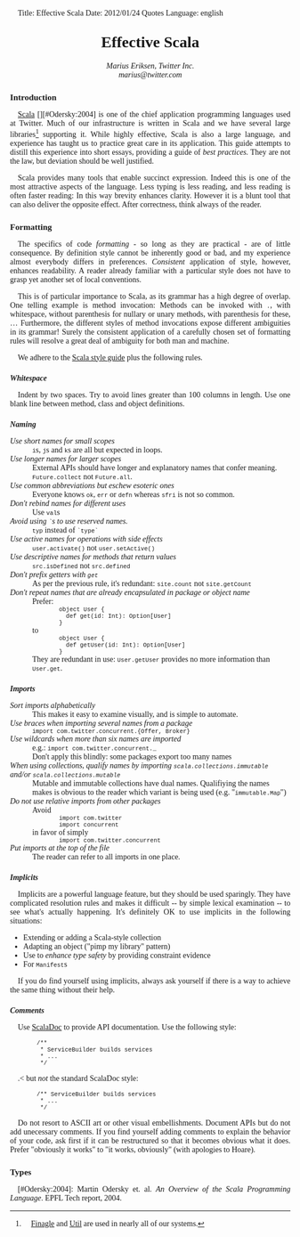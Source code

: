 Title:		Effective Scala
Date:	2012/01/24
Quotes Language: english

<style>
body {
	font-family: times, serif;
	margin: 0 1.0in 0 1.0in;
}


address {
	text-align: center;
}

.header {
	text-align: center;
	margin-top: 1em;
}

.rhs {
	text-align: left;
}

p {
	text-indent: 1em;
	text-align: justify;
}

.unind {
	text-indent: 0em;
}

code {
	font-family: Monaco, 'Courier New', 'DejaVu Sans Mono', 'Bitstream Vera Sans Mono', monospace;
	font-size: 0.75em;
}

h2 {
	font-weight: bold;
	font-size: 110%;
	margin-top: 1.5em;
	margin-bottom: 0.05in;
}

h3 {
	font-size: 100%;
	font-style: oblique;
	margin-top: 1.5em;
	margin-bottom: 0.05in;
}

pre {
	margin: 0 0.5in 0 0.5in;
}

dl.rules dt {
	font-style: oblique;
}

</style>

<link href="prettify.css" type="text/css" rel="stylesheet" />
<script type="text/javascript" src="prettify.js"></script>

<h1 class="header">Effective Scala</h1>
<address>Marius Eriksen, Twitter Inc.<br />marius@twitter.com</address>

## Introduction

[Scala] [][#Odersky:2004] is one of the chief application programming
languages used at Twitter. Much of our infrastructure is written in
Scala and we have several large libraries[^libs] supporting it. While
highly effective, Scala is also a large language, and experience has
taught us to practice great care in its application. This guide
attempts to distill this experience into short essays, providing a
guide of *best practices*. They are not the law, but deviation
should be well justified.

Scala provides many tools that enable succinct expression. Indeed this
is one of the most attractive aspects of the language. Less typing is
less reading, and less reading is often faster reading: In this way
brevity enhances clarity. However it is a blunt tool that can also
deliver the opposite effect. After correctness, think always of the
reader.

## Formatting

The specifics of code *formatting* - so long as they are practical -
are of little consequence. By definition style cannot be inherently
good or bad, and my experience almost everybody differs in
preferences. *Consistent* application of style, however, enhances
readability. A reader already familiar with a particular style does
not have to grasp yet another set of local conventions.

This is of particular importance to Scala, as its grammar has a high
degree of overlap. One telling example is method invocation: Methods
can be invoked with `.`, with whitespace, without parenthesis for
nullary or unary methods, with parenthesis for these, … Furthermore,
the different styles of method invocations expose different
ambiguities in its grammar! Surely the consistent application of a
carefully chosen set of formatting rules will resolve a great deal of
ambiguity for both man and machine.

We adhere to the [Scala style
guide](http://docs.scala-lang.org/style/) plus the following rules.

### Whitespace

Indent by two spaces. Try to avoid lines greater than 100 columns in
length. Use one blank line between method, class and object definitions.

### Naming

<dl class=rules>
<dt>Use short names for small scopes</dt>
<dd> <code>i</code>s, <code>j</code>s and <code>k</code>s are all but expected
in loops. </dd>
<dt>Use longer names for larger scopes</dt>
<dd>External APIs should have longer and explanatory names that confer meaning.
<code>Future.collect</code> not <code>Future.all</code>.
</dd>
<dt>Use common abbreviations but eschew esoteric ones</dt>
<dd>
Everyone
knows <code>ok</code>, <code>err</code> or <code>defn</code> 
whereas <code>sfri</code> is not so common.
</dd>
<dt>Don't rebind names for different uses</dt>
<dd>Use <code>val</code>s</dd>
<dt>Avoid using <code>`</code>s to use reserved names.</dt>
<dd><code>typ</code> instead of <code>`type`</code></dd>
<dt>Use active names for operations with side effects</dt>
<dd><code>user.activate()</code> not <code>user.setActive()</code></dd>
<dt>Use descriptive names for methods that return values</dt>
<dd><code>src.isDefined</code> not <code>src.defined</code></dd>
<dt>Don't prefix getters with <code>get</code></dt>
<dd>As per the previous rule, it's redundant: <code>site.count</code> not <code>site.getCount</code></dd>
<dt>Don't repeat names that are already encapsulated in package or object name</dt>
<dd>Prefer:
<pre><code>object User {
  def get(id: Int): Option[User]
}</code></pre> to
<pre><code>object User {
  def getUser(id: Int): Option[User]
}</code></pre>They are redundant in use: <code>User.getUser</code> provides
no more information than <code>User.get</code>.
</dd>
</dl>


### Imports

<dl class=rules>
<dt>Sort imports alphabetically</dt>
<dd>This makes it easy to examine visually, and is simple to automate.</dd>
<dt>Use braces when importing several names from a package</dt>
<dd><code>import com.twitter.concurrent.{Offer, Broker}</code></dd>
<dt>Use wildcards when more than six names are imported</dt>
<dd>e.g.: <code>import com.twitter.concurrent._</code>
<br />Don't apply this blindly: some packages export too many names</dd>
<dt>When using collections, qualify names by importing 
<code>scala.collections.immutable</code> and/or <code>scala.collections.mutable</code></dt>
<dd>Mutable and immutable collections have dual names. 
Qualifiying the names makes is obvious to the reader which variant is being used (e.g. "<code>immutable.Map</code>")</dd>
<dt>Do not use relative imports from other packages</dt>
<dd>Avoid <pre><code>import com.twitter
import concurrent</code></pre> in favor of simply <pre><code>import com.twitter.concurrent</code></pre></dd>
<dt>Put imports at the top of the file</dt>
<dd>The reader can refer to all imports in one place.</dd>
</dl>

### Implicits

Implicits are a powerful language feature, but they should be used
sparingly. They have complicated resolution rules and makes it
difficult -- by simple lexical examination -- to see what's actually
happening. It's definitely OK to use implicits in the following
situations:

* Extending or adding a Scala-style collection
* Adapting an object ("pimp my library" pattern)
* Use to *enhance type safety* by providing constraint evidence
* For `Manifest`s

If you do find yourself using implicits, always ask yourself if there is
a way to achieve the same thing without their help.

### Comments

Use [ScalaDoc](https://wiki.scala-lang.org/display/SW/Scaladoc) to
provide API documentation. Use the following style:

	/**
	 * ServiceBuilder builds services 
	 * ...
	 */
	 
.< but *not* the standard ScalaDoc style:

	/** ServiceBuilder builds services
	 * ...
	 */

Do not resort to ASCII art or other visual embellishments. Document
APIs but do not add unecessary comments. If you find yourself adding
comments to explain the behavior of your code, ask first if it can be
restructured so that it becomes obvious what it does. Prefer
"obviously it works" to "it works, obviously" (with apologies to Hoare).

## Types



[#Odersky:2004]: Martin Odersky et. al. *An Overview of the Scala
Programming Language*. EPFL Tech report, 2004.

[^libs]: [Finagle] and [Util] are used in nearly all of our systems.

[^sfri]: Safari, the web browser.

[Scala]: http://www.scala-lang.org/
[Finagle]: http://github.com/twitter/finagle
[Util]: http://github.com/twitter/util
